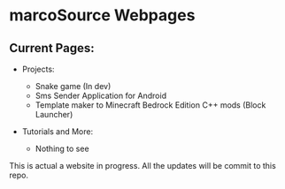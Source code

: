 # marcoSource Webpages

## Current Pages:

* Projects:
  * Snake game (In dev)
  * Sms Sender Application for Android
  * Template maker to Minecraft Bedrock Edition C++ mods (Block Launcher)
  
* Tutorials and More:
  * Nothing to see
  
This is actual a website in progress. All the updates will be commit to this repo.
